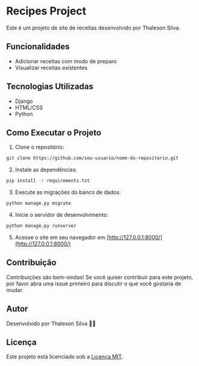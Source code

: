 # Recipes Project

Este é um projeto de site de receitas desenvolvido por Thaleson Silva.

## Funcionalidades

- Adicionar receitas com modo de preparo
- Visualizar receitas existentes


## Tecnologias Utilizadas

- Django
- HTML/CSS
- Python


## Como Executar o Projeto

1. Clone o repositório:

```bash
git clone https://github.com/seu-usuario/nome-do-repositorio.git
```

2. Instale as dependências:

```bash
pip install -r requirements.txt
```

3. Execute as migrações do banco de dados:

```bash
python manage.py migrate
```

4. Inicie o servidor de desenvolvimento:

```bash
python manage.py runserver
```

5. Acesse o site em seu navegador em [http://127.0.0.1:8000/](http://127.0.0.1:8000/)

## Contribuição

Contribuições são bem-vindas! Se você quiser contribuir para este projeto, por favor abra uma issue primeiro para discutir o que você gostaria de mudar.

## Autor

Desenvolvido por Thaleson Silva 👨‍💻

## Licença

Este projeto está licenciado sob a [Licença MIT](https://opensource.org/licenses/MIT).
